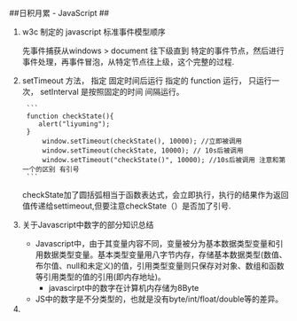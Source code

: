 ##日积月累 - JavaScript ##
1. w3c 制定的 javascript 标准事件模型顺序

  	先事件捕获从windows > document 往下级直到 特定的事件节点，然后进行事件处理，再事件冒泡，从特定节点往上级，这个完整的过程.

2. setTimeout 方法， 指定 固定时间后运行 指定的 function 运行， 只运行一次， setInterval 是按照固定的时间 间隔运行。

        ```
        function checkState(){
           alert("liyuming");
        }
			window.setTimeout(checkState(), 10000); //立即被调用
			window.setTimeout(checkState, 10000); // 10s后被调用 
    		window.setTimeout("checkState()", 10000); //10s后被调用 注意和第一个的区别 有引号
		```

	checkState加了圆括弧相当于函数表达式，会立即执行，执行的结果作为返回值传递给settimeout,但要注意checkState（）是否加了引号.

3. 关于Javascript中数字的部分知识总结

	- Javascript中，由于其变量内容不同，变量被分为基本数据类型变量和引用数据类型变量。基本类型变量用八字节内存，存储基本数据类型(数值、布尔值、null和未定义)的值，引用类型变量则只保存对对象、数组和函数等引用类型的值的引用(即内存地址)。
		- javascirpt中的数字在计算机内存储为8Byte
	- JS中的数字是不分类型的，也就是没有byte/int/float/double等的差异。

4. 
	
